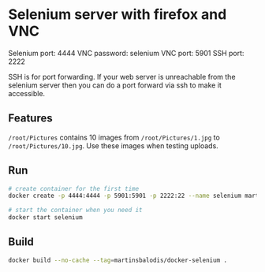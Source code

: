 # Selenium server with firefox and VNC

Selenium port: 4444
VNC password: selenium
VNC port: 5901
SSH port: 2222

SSH is for port forwarding. If your web server is unreachable from the 
selenium server then you can do a port forward via ssh to make it 
accessible.

## Features

`/root/Pictures` contains 10 images from `/root/Pictures/1.jpg` to `/root/Pictures/10.jpg`.
Use these images when testing uploads.

## Run

```sh
# create container for the first time
docker create -p 4444:4444 -p 5901:5901 -p 2222:22 --name selenium martinsbalodis/docker-selenium

# start the container when you need it
docker start selenium
```

## Build

```sh
docker build --no-cache --tag=martinsbalodis/docker-selenium .
```